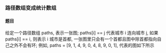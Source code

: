### 路径数组变成统计数组

#### 题目
给定一个路径数组 paths, 表示一张图; paths[i] == j 代表城市 i 连向城市 j, 如果 paths[i] == i, 则表示 i 城市是首都, 一张图里只会有一个首都且图中除首都指向自己之外不会有环; 例如, paths = [9, 1, 4, 9, 0, 4, 8, 9, 0, 1], 代表的图如下所示
